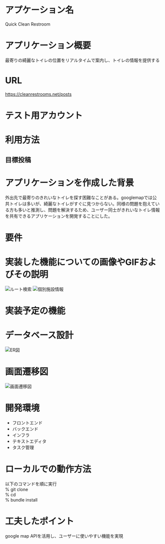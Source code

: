 # アプケーション名
Quick Clean Restroom
# アプリケーション概要
最寄りの綺麗なトイレの位置をリアルタイムで案内し、トイレの情報を提供する
# URL
https://cleanrestrooms.net/posts
# テスト用アカウント

# 利用方法
## 目標投稿

# アプリケーションを作成した背景
外出先で最寄りのきれいなトイレを探す困難なことがある。googlemapでは公共トイレは多いが、綺麗なトイレがすぐに見つからない。同様の問題を抱えている方も多いと推測し、問題を解決するため、ユーザー同士がきれいなトイレ情報を共有できるアプリケーションを開発することにした。
# 要件

# 実装した機能についての画像やGIFおよびその説明
![ルート検索](https://gyazo.com/0515388e1d4be67320f3889b7b19163d)
![個別施設情報](https://gyazo.com/6702edd493a19db141f52c579e9582eb)
# 実装予定の機能

# データベース設計
![ER図](https://i.gyazo.com/85ecf1606c52d0819d99e02db71e026d.png)

# 画面遷移図
![画面遷移図](https://i.gyazo.com/5df70c98f86793eed3264bb64e9c60fc.png)

# 開発環境
* フロントエンド
* バックエンド
* インフラ
* テキストエディタ
* タスク管理
# ローカルでの動作方法
以下のコマンドを順に実行\
% git clone\
% cd\
% bundle install
# 工夫したポイント
google map APIを活用し、ユーザーに使いやすい機能を実現